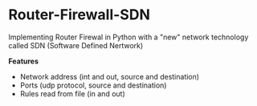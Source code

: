 Router-Firewall-SDN
===================

Implementing Router Firewal in Python with a "new" network technology called SDN (Software Defined Nertwork)

**Features**

 - Network address (int and out, source and destination)
 - Ports (udp protocol, source and destination)
 - Rules read from file (in and out)
